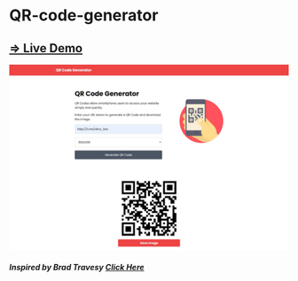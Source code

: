 # QR-code-generator
<h2>
  <a href="http://qr-code-generator-dinethlive.is-best.net/">=> Live Demo</a>
</h2>
<img src="img/ss.png">

<h5>
  Inspired by Brad Travesy
  <a href="https://www.youtube.com/watch?v=qNiUlml9MDk&t=106s">Click Here</a>
</h5>
